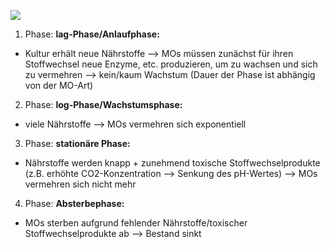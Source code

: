 ![](Pasted%20image%2020241216142309.png)
1. Phase: 
**lag-Phase/Anlaufphase:**
- Kultur erhält neue Nährstoffe --> MOs müssen zunächst für ihren Stoffwechsel neue Enzyme, etc. produzieren, um zu wachsen und sich zu vermehren --> kein/kaum Wachstum (Dauer der Phase ist abhängig von der MO-Art)

2. Phase:
**log-Phase/Wachstumsphase:**
- viele Nährstoffe --> MOs vermehren sich exponentiell

3. Phase:
**stationäre Phase:**
- Nährstoffe werden knapp + zunehmend toxische Stoffwechselprodukte (z.B. erhöhte CO2-Konzentration --> Senkung des pH-Wertes) --> MOs vermehren sich nicht mehr 

4. Phase:
**Absterbephase:**
- MOs sterben aufgrund fehlender Nährstoffe/toxischer Stoffwechselprodukte ab --> Bestand sinkt